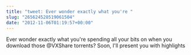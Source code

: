 ```yaml
---
title: "tweet: Ever wonder exactly what you're "
slug: "265624528519061504"
date: "2012-11-06T01:19:57+00:00"
---
```

Ever wonder exactly what you're spending all your bits on when you download those @VXShare torrents?  Soon, I'll present you with highlights